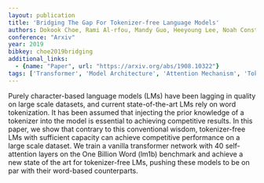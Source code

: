 ```yaml
---
layout: publication
title: 'Bridging The Gap For Tokenizer-free Language Models'
authors: Dokook Choe, Rami Al-rfou, Mandy Guo, Heeyoung Lee, Noah Constant
conference: "Arxiv"
year: 2019
bibkey: choe2019bridging
additional_links:
  - {name: "Paper", url: "https://arxiv.org/abs/1908.10322"}
tags: ['Transformer', 'Model Architecture', 'Attention Mechanism', 'Tokenization', 'Pretraining Methods']
---
```

Purely character-based language models (LMs) have been lagging in quality on
large scale datasets, and current state-of-the-art LMs rely on word
tokenization. It has been assumed that injecting the prior knowledge of a
tokenizer into the model is essential to achieving competitive results. In this
paper, we show that contrary to this conventional wisdom, tokenizer-free LMs
with sufficient capacity can achieve competitive performance on a large scale
dataset. We train a vanilla transformer network with 40 self-attention layers
on the One Billion Word (lm1b) benchmark and achieve a new state of the art for
tokenizer-free LMs, pushing these models to be on par with their word-based
counterparts.
